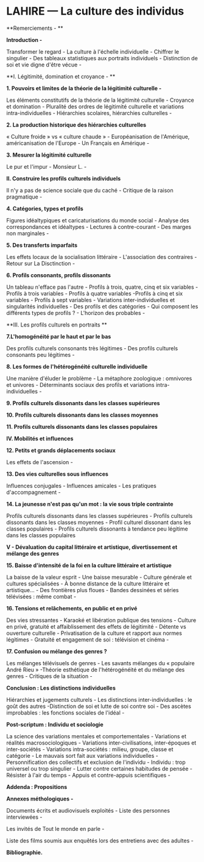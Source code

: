 # LAHIRE — La culture des individus

**Remerciements - **

**Introduction -**

Transformer le regard - La culture à l'échelle individuelle - Chiffrer le singulier - Des tableaux statistiques aux portraits individuels - Distinction de soi et vie digne d'être vécue -

**I. Légitimité, domination et croyance - **

**1. Pouvoirs et limites de la théorie de la légitimité culturelle -**

Les éléments constitutifs de la théorie de la légitimité culturelle - Croyance et domination - Pluralité des ordres de légitimité culturelle et variations intra-individuelles - Hiérarchies scolaires, hiérarchies culturelles -

**2. La production historique des hiérarchies culturelles**

« Culture froide » vs « culture chaude » - Européanisation de l'Amérique, américanisation de l'Europe - Un Français en Amérique -

**3. Mesurer la légitimité culturelle**

Le pur et l'impur - Monsieur L. -

**II. Construire les profils culturels individuels**

Il n'y a pas de science sociale que du caché - Critique de la raison pragmatique -

**4. Catégories, types et profils**

Figures idéaltypiques et caricaturisations du monde social - Analyse des correspondances et idéaltypes - Lectures à contre-courant - Des marges non marginales -

**5. Des transferts imparfaits**

Les effets locaux de la socialisation littéraire - L'association des contraires - Retour sur La Disctinction -

**6. Profils consonants, profils dissonants**

Un tableau n'efface pas l'autre - Profils à trois, quatre, cinq et six variables - Profils à trois variables - Profils à quatre variables -Profils à cinq et six variables - Profils à sept variables - Variations inter-individuelles et singularités individuelles - Des profils et des catégories - Qui composent les différents types de profils ? - L'horizon des probables -

**III. Les profils culturels en portraits **

**7.L'homogénéité par le haut et par le bas**

Des profils culturels consonants très légitimes - Des profils culturels consonants peu légitimes -

**8. Les formes de l'hétérogénéité culturelle individuelle**

Une manière d'éluder le problème - La métaphore zoologique : omnivores et univores - Déterminants sociaux des profils et variations intra-individuelles -

**9. Profils culturels dissonants dans les classes supérieures**

**10. Profils culturels dissonants dans les classes moyennes**

**11. Profils culturels dissonants dans les classes populaires**

**IV. Mobilités et influences**

**12. Petits et grands déplacements sociaux**

Les effets de l'ascension -

**13. Des vies culturelles sous influences**

Influences conjugales - Influences amicales - Les pratiques d'accompagnement -

**14. La jeunesse n'est pas qu'un mot : la vie sous triple contrainte**

Profils culturels dissonants dans les classes supérieures - Profils culturels dissonants dans les classes moyennes - Profil culturel dissonant dans les classes populaires - Profils culturels dissonants à tendance peu légitime dans les classes populaires

**V - Dévaluation du capital littéraire et artistique, divertissement et mélange des genres**

**15. Baisse d'intensité de la foi en la culture littéraire et artistique**

La baisse de la valeur esprit - Une baisse mesurable - Culture générale et cultures spécialisées - À bonne distance de la culture littéraire et artistique… - Des frontières plus floues - Bandes dessinées et séries télévisées : même combat -

**16. Tensions et relâchements, en public et en privé**

Des vies stressantes - Karaoké et libération publique des tensions - Culture en privé, gratuité et affaiblissement des effets de légitimité - Détente vs ouverture culturelle - Privatisation de la culture et rapport aux normes légitimes - Gratuité et engagement de soi : télévision et cinéma -

**17. Confusion ou mélange des genres ?**

Les mélanges télévisuels de genres - Les savants mélanges du « populaire André Rieu » -Théorie esthétique de l'hétérogénéité et du mélange des genres - Critiques de la situation -

**Conclusion : Les distinctions individuelles**

Hiérarchies et jugements culturels - Les distinctions inter-individuelles : le goût des autres -Distinction de soi et lutte de soi contre soi - Des ascètes improbables : les fonctions sociales de l'idéal -

**Post-scriptum : Individu et sociologie**

La science des variations mentales et comportementales - Variations et réalités macrosociologiques - Variations inter-civilisations, inter-époques et inter-sociétés - Variations intra-sociétés : milieu, groupe, classe et catégorie - Le mauvais sort fait aux variations individuelles - Personnification des collectifs et exclusion de l'individu - Individu : trop universel ou trop singulier - Lutter contre certaines habitudes de pensée - Résister à l'air du temps - Appuis et contre-appuis scientifiques -

**Addenda : Propositions**

**Annexes méthologiques -**

Documents écrits et audiovisuels exploités - Liste des personnes interviewées -

Les invités de Tout le monde en parle -

Liste des films soumis aux enquêtés lors des entretiens avec des adultes -

**Bibliographie.**

